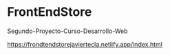 # FrontEndStore
Segundo-Proyecto-Curso-Desarrollo-Web

https://frondtendstorejaviertecla.netlify.app/index.html
